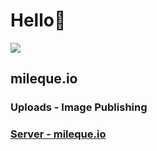 <h1>Hello👋</h1>
    <img src="https://telegra.ph/file/eeda030eb4cd7b08fde48.jpg">
  
## mileque.io 
### Uploads - Image Publishing

### <a href="https://mileque.onrender.com/">Server - mileque.io</a>
